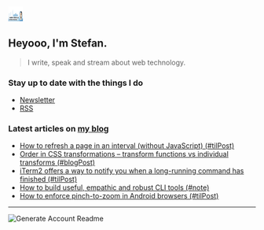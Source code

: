 <img alt width="30" height="30" src="https://raw.githubusercontent.com/stefanjudis/stefanjudis/main/screenshot.png">

## Heyooo, I'm Stefan.

> I write, speak and stream about web technology.

### Stay up to date with the things I do

- [Newsletter](https://www.stefanjudis.com/newsletter/)
- [RSS](https://www.stefanjudis.com/feeds/)

### Latest articles on [my blog](https://www.stefanjudis.com)

<!-- BLOG-POST-LIST:START -->
- [How to refresh a page in an interval (without JavaScript) (#tilPost)](https://www.stefanjudis.com/today-i-learned/how-to-refresh-a-page-in-an-interval-without-javascript/)
- [Order in CSS transformations – transform functions vs individual transforms (#blogPost)](https://www.stefanjudis.com/blog/order-in-css-transformation-transform-functions-vs-individual-transforms/)
- [iTerm2 offers a way to notify you when a long-running command has finished (#tilPost)](https://www.stefanjudis.com/today-i-learned/iterm2-offers-a-way-to-notify-you-when-a-long-running-command-has-finished/)
- [How to build useful, empathic and robust CLI tools (#note)](https://www.stefanjudis.com/notes/how-to-build-useful-empathic-and-robust-cli-tools/)
- [How to enforce pinch-to-zoom in Android browsers (#tilPost)](https://www.stefanjudis.com/today-i-learned/how-to-enforce-pinch-to-zoom-in-android-browsers/)
<!-- BLOG-POST-LIST:END -->

---

![Generate Account Readme](https://github.com/stefanjudis/stefanjudis/workflows/Generate%20Account%20Readme/badge.svg)

